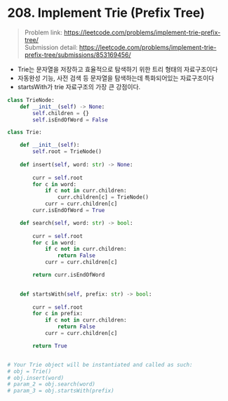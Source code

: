 # 208. Implement Trie (Prefix Tree)

> Problem link: https://leetcode.com/problems/implement-trie-prefix-tree/  
> Submission detail: https://leetcode.com/problems/implement-trie-prefix-tree/submissions/853169456/     

- Trie는 문자열을 저장하고 효율적으로 탐색하기 위한 트리 형태의 자료구조이다
- 자동완성 기능, 사전 검색 등 문자열을 탐색하는데 특화되어있는 자료구조이다
- startsWith가 trie 자료구조의 가장 큰 강점이다.

```py
class TrieNode:
    def __init__(self) -> None:
        self.children = {}
        self.isEndOfWord = False

class Trie:

    def __init__(self):
        self.root = TrieNode()
        
    def insert(self, word: str) -> None:
        
        curr = self.root
        for c in word:
            if c not in curr.children:
                curr.children[c] = TrieNode()
            curr = curr.children[c]     
        curr.isEndOfWord = True

    def search(self, word: str) -> bool:
        
        curr = self.root
        for c in word:
            if c not in curr.children:
                return False
            curr = curr.children[c]

        return curr.isEndOfWord
        

    def startsWith(self, prefix: str) -> bool:
        
        curr = self.root
        for c in prefix:
            if c not in curr.children:
                return False
            curr = curr.children[c]

        return True        


# Your Trie object will be instantiated and called as such:
# obj = Trie()
# obj.insert(word)
# param_2 = obj.search(word)
# param_3 = obj.startsWith(prefix)
```